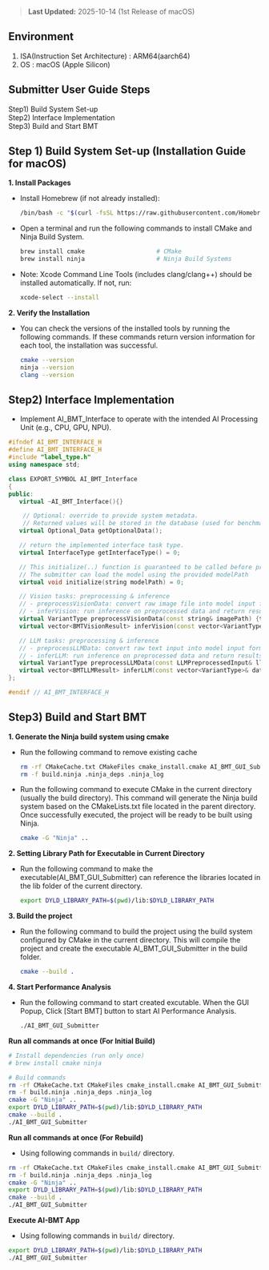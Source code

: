 > **Last Updated:** 2025-10-14 (1st Release of macOS)

## Environment

1.  ISA(Instruction Set Architecture) : ARM64(aarch64)
2.  OS : macOS (Apple Silicon)

## Submitter User Guide Steps

Step1) Build System Set-up  
Step2) Interface Implementation  
Step3) Build and Start BMT

## Step 1) Build System Set-up (Installation Guide for macOS)

**1. Install Packages**

- Install Homebrew (if not already installed):
  ```bash
  /bin/bash -c "$(curl -fsSL https://raw.githubusercontent.com/Homebrew/install/HEAD/install.sh)"
  ```
- Open a terminal and run the following commands to install CMake and Ninja Build System.
  ```bash
  brew install cmake                    # CMake
  brew install ninja                    # Ninja Build Systems
  ```
- Note: Xcode Command Line Tools (includes clang/clang++) should be installed automatically. If not, run:
  ```bash
  xcode-select --install
  ```

**2. Verify the Installation**

- You can check the versions of the installed tools by running the following commands. If these commands return version information for each tool, the installation was successful.
  ```bash
  cmake --version
  ninja --version
  clang --version
  ```

## Step2) Interface Implementation

- Implement AI_BMT_Interface to operate with the intended AI Processing Unit (e.g., CPU, GPU, NPU).

```cpp
#ifndef AI_BMT_INTERFACE_H
#define AI_BMT_INTERFACE_H
#include "label_type.h"
using namespace std;

class EXPORT_SYMBOL AI_BMT_Interface
{
public:
   virtual ~AI_BMT_Interface(){}

    // Optional: override to provide system metadata.
    // Returned values will be stored in the database (used for benchmarking context).
   virtual Optional_Data getOptionalData();

   // return the implemented interface task type.
   virtual InterfaceType getInterfaceType() = 0;

   // This initialize(..) function is guaranteed to be called before preprocess(..) and infer(..) are executed.
   // The submitter can load the model using the provided modelPath
   virtual void initialize(string modelPath) = 0;

   // Vision tasks: preprocessing & inference
   // - preprocessVisionData: convert raw image file into model input format
   // - inferVision: run inference on preprocessed data and return results
   virtual VariantType preprocessVisionData(const string& imagePath) {throw runtime_error("preprocessVisionData(..) should be implemented for vision task");}
   virtual vector<BMTVisionResult> inferVision(const vector<VariantType>& data) {throw runtime_error("inferVision(..) should be implemented for vision task");}

   // LLM tasks: preprocessing & inference
   // - preprocessLLMData: convert raw text input into model input format
   // - inferLLM: run inference on preprocessed data and return results
   virtual VariantType preprocessLLMData(const LLMPreprocessedInput& llmData) {throw runtime_error("LLMPreprocessedInput(..) should be implemented for llm task");}
   virtual vector<BMTLLMResult> inferLLM(const vector<VariantType>& data) {throw runtime_error("inferLLM(..) should be implemented for llm task");}
};

#endif // AI_BMT_INTERFACE_H
```

## Step3) Build and Start BMT

**1. Generate the Ninja build system using cmake**

- Run the following command to remove existing cache
  ```bash
  rm -rf CMakeCache.txt CMakeFiles cmake_install.cmake AI_BMT_GUI_Submitter .cmake
  rm -f build.ninja .ninja_deps .ninja_log
  ```
- Run the following command to execute CMake in the current directory (usually the build directory). This command will generate the Ninja build system based on the CMakeLists.txt file located in the parent directory. Once successfully executed, the project will be ready to be built using Ninja.
  ```bash
  cmake -G "Ninja" ..
  ```

**2. Setting Library Path for Executable in Current Directory**

- Run the following command to make the executable(AI_BMT_GUI_Submitter) can reference the libraries located in the lib folder of the current directory.
  ```bash
  export DYLD_LIBRARY_PATH=$(pwd)/lib:$DYLD_LIBRARY_PATH
  ```

**3. Build the project**

- Run the following command to build the project using the build system configured by CMake in the current directory. This will compile the project and create the executable AI_BMT_GUI_Submitter in the build folder.
  ```bash
  cmake --build .
  ```

**4. Start Performance Analysis**

- Run the following command to start created excutable. When the GUI Popup, Click [Start BMT] button to start AI Performance Analysis.
  ```bash
  ./AI_BMT_GUI_Submitter
  ```

**Run all commands at once (For Initial Build)**

```bash
# Install dependencies (run only once)
# brew install cmake ninja

# Build commands
rm -rf CMakeCache.txt CMakeFiles cmake_install.cmake AI_BMT_GUI_Submitter .cmake
rm -f build.ninja .ninja_deps .ninja_log
cmake -G "Ninja" ..
export DYLD_LIBRARY_PATH=$(pwd)/lib:$DYLD_LIBRARY_PATH
cmake --build .
./AI_BMT_GUI_Submitter
```

**Run all commands at once (For Rebuild)**

- Using following commands in `build/` directory.

```bash
rm -rf CMakeCache.txt CMakeFiles cmake_install.cmake AI_BMT_GUI_Submitter .cmake
rm -f build.ninja .ninja_deps .ninja_log
cmake -G "Ninja" ..
export DYLD_LIBRARY_PATH=$(pwd)/lib:$DYLD_LIBRARY_PATH
cmake --build .
./AI_BMT_GUI_Submitter
```

**Execute AI-BMT App**

- Using following commands in `build/` directory.

```bash
export DYLD_LIBRARY_PATH=$(pwd)/lib:$DYLD_LIBRARY_PATH
./AI_BMT_GUI_Submitter
```
